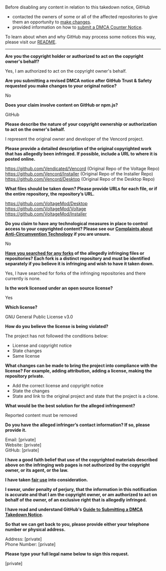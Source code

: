 Before disabling any content in relation to this takedown notice, GitHub
- contacted the owners of some or all of the affected repositories to give them an opportunity to [make changes](https://docs.github.com/en/github/site-policy/dmca-takedown-policy#a-how-does-this-actually-work).
- provided information on how to [submit a DMCA Counter Notice](https://docs.github.com/en/articles/guide-to-submitting-a-dmca-counter-notice).

To learn about when and why GitHub may process some notices this way, please visit our [README](https://github.com/github/dmca/blob/master/README.md#anatomy-of-a-takedown-notice).

---

**Are you the copyright holder or authorized to act on the copyright owner's behalf?**

Yes, I am authorized to act on the copyright owner's behalf.

**Are you submitting a revised DMCA notice after GitHub Trust & Safety requested you make changes to your original notice?**

No

**Does your claim involve content on GitHub or npm.js?**

GitHub

**Please describe the nature of your copyright ownership or authorization to act on the owner's behalf.**

I represent the original owner and developer of the Vencord project.

**Please provide a detailed description of the original copyrighted work that has allegedly been infringed. If possible, include a URL to where it is posted online.**

https://github.com/Vendicated/Vencord (Original Repo of the Voltage Repo)  
https://github.com/Vencord/Installer (Original Repo of the Installer Repo)  
https://github.com/Vencord/Desktop (Original Repo of the Desktop Repo)

**What files should be taken down? Please provide URLs for each file, or if the entire repository, the repository’s URL.**

https://github.com/VoltageMod/Desktop  
https://github.com/VoltageMod/Voltage  
https://github.com/VoltageMod/Installer

**Do you claim to have any technological measures in place to control access to your copyrighted content? Please see our <a href="https://docs.github.com/articles/guide-to-submitting-a-dmca-takedown-notice#complaints-about-anti-circumvention-technology">Complaints about Anti-Circumvention Technology</a> if you are unsure.**

No

**<a href="https://docs.github.com/articles/dmca-takedown-policy#b-what-about-forks-or-whats-a-fork">Have you searched for any forks</a> of the allegedly infringing files or repositories? Each fork is a distinct repository and must be identified separately if you believe it is infringing and wish to have it taken down.**

Yes, I have searched for forks of the infringing repositories and there currently is none.

**Is the work licensed under an open source license?**

Yes

**Which license?**

GNU General Public License v3.0

**How do you believe the license is being violated?**

The project has not followed the conditions below:  
- License and copyright notice
- State changes
- Same license

**What changes can be made to bring the project into compliance with the license? For example, adding attribution, adding a license, making the repository private.**

- Add the correct license and copyright notice  
- State the changes  
- State and link to the original project and state that the project is a clone.

**What would be the best solution for the alleged infringement?**

Reported content must be removed

**Do you have the alleged infringer’s contact information? If so, please provide it.**

Email: [private]  
Website: [private]  
GitHub: [private]  

**I have a good faith belief that use of the copyrighted materials described above on the infringing web pages is not authorized by the copyright owner, or its agent, or the law.**

**I have taken <a href="https://www.lumendatabase.org/topics/22">fair use</a> into consideration.**

**I swear, under penalty of perjury, that the information in this notification is accurate and that I am the copyright owner, or am authorized to act on behalf of the owner, of an exclusive right that is allegedly infringed.**

**I have read and understand GitHub's <a href="https://docs.github.com/articles/guide-to-submitting-a-dmca-takedown-notice/">Guide to Submitting a DMCA Takedown Notice</a>.**

**So that we can get back to you, please provide either your telephone number or physical address.**

Address: [private]  
Phone Number: [private]  

**Please type your full legal name below to sign this request.**

[private]  
